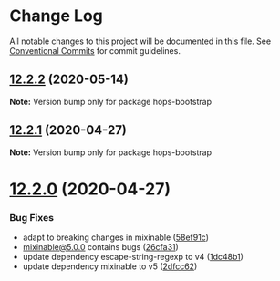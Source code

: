 # Change Log

All notable changes to this project will be documented in this file.
See [Conventional Commits](https://conventionalcommits.org) for commit guidelines.

## [12.2.2](https://github.com/xing/hops/compare/v12.2.1...v12.2.2) (2020-05-14)

**Note:** Version bump only for package hops-bootstrap





## [12.2.1](https://github.com/xing/hops/compare/v12.2.0...v12.2.1) (2020-04-27)

**Note:** Version bump only for package hops-bootstrap





# [12.2.0](https://github.com/xing/hops/compare/v12.1.4...v12.2.0) (2020-04-27)


### Bug Fixes

* adapt to breaking changes in mixinable ([58ef91c](https://github.com/xing/hops/commit/58ef91c7425e324691af45caf017325e2e8340c9))
* mixinable@5.0.0 contains bugs ([26cfa31](https://github.com/xing/hops/commit/26cfa31bdd2109c01e5db391269920b7796b9cad))
* update dependency escape-string-regexp to v4 ([1dc48b1](https://github.com/xing/hops/commit/1dc48b15559426050dc76e6c5c469cceba8bae0f))
* update dependency mixinable to v5 ([2dfcc62](https://github.com/xing/hops/commit/2dfcc6222ee8d0cb2716e50a0dfa190f1068a835))
